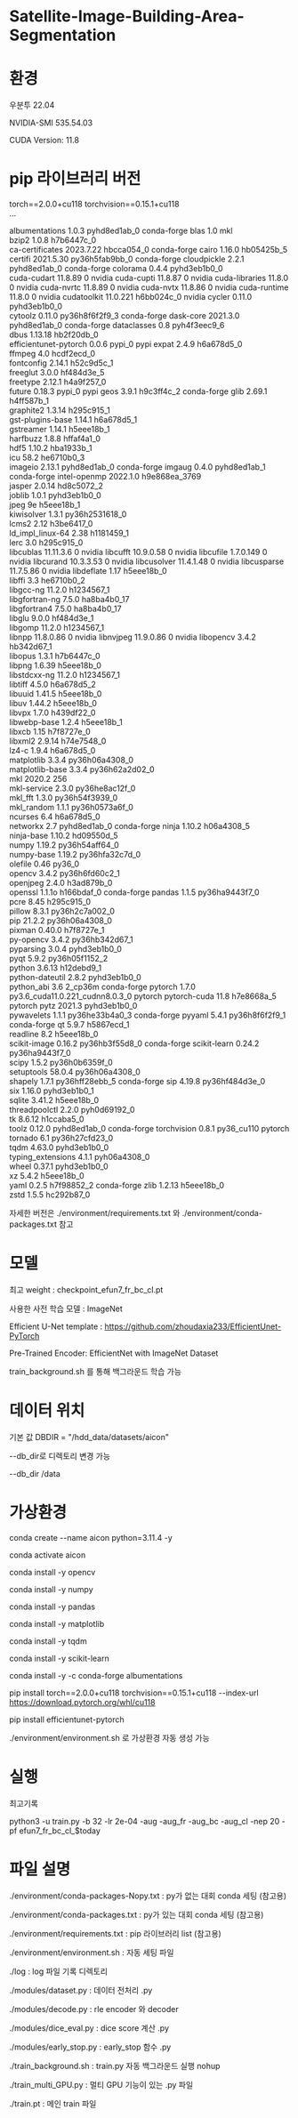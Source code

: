 # Satellite-Image-Building-Area-Segmentation
# 환경

우분투 22.04

NVIDIA-SMI 535.54.03   

CUDA Version: 11.8

# pip 라이브러리 버전

torch==2.0.0+cu118
torchvision==0.15.1+cu118            
...

albumentations            1.0.3              pyhd8ed1ab_0    conda-forge
blas                      1.0                         mkl  
bzip2                     1.0.8                h7b6447c_0  
ca-certificates           2023.7.22            hbcca054_0    conda-forge
cairo                     1.16.0               hb05425b_5  
certifi                   2021.5.30        py36h5fab9bb_0    conda-forge
cloudpickle               2.2.1              pyhd8ed1ab_0    conda-forge
colorama                  0.4.4              pyhd3eb1b0_0  
cuda-cudart               11.8.89                       0    nvidia
cuda-cupti                11.8.87                       0    nvidia
cuda-libraries            11.8.0                        0    nvidia
cuda-nvrtc                11.8.89                       0    nvidia
cuda-nvtx                 11.8.86                       0    nvidia
cuda-runtime              11.8.0                        0    nvidia
cudatoolkit               11.0.221             h6bb024c_0    nvidia
cycler                    0.11.0             pyhd3eb1b0_0  
cytoolz                   0.11.0           py36h8f6f2f9_3    conda-forge
dask-core                 2021.3.0           pyhd8ed1ab_0    conda-forge
dataclasses               0.8                pyh4f3eec9_6  
dbus                      1.13.18              hb2f20db_0  
efficientunet-pytorch     0.0.6                    pypi_0    pypi
expat                     2.4.9                h6a678d5_0  
ffmpeg                    4.0                  hcdf2ecd_0  
fontconfig                2.14.1               h52c9d5c_1  
freeglut                  3.0.0                hf484d3e_5  
freetype                  2.12.1               h4a9f257_0  
future                    0.18.3                   pypi_0    pypi
geos                      3.9.1                h9c3ff4c_2    conda-forge
glib                      2.69.1               h4ff587b_1  
graphite2                 1.3.14               h295c915_1  
gst-plugins-base          1.14.1               h6a678d5_1  
gstreamer                 1.14.1               h5eee18b_1  
harfbuzz                  1.8.8                hffaf4a1_0  
hdf5                      1.10.2               hba1933b_1  
icu                       58.2                 he6710b0_3  
imageio                   2.13.1             pyhd8ed1ab_0    conda-forge
imgaug                    0.4.0              pyhd8ed1ab_1    conda-forge
intel-openmp              2022.1.0          h9e868ea_3769  
jasper                    2.0.14               hd8c5072_2  
joblib                    1.0.1              pyhd3eb1b0_0  
jpeg                      9e                   h5eee18b_1  
kiwisolver                1.3.1            py36h2531618_0  
lcms2                     2.12                 h3be6417_0  
ld_impl_linux-64          2.38                 h1181459_1  
lerc                      3.0                  h295c915_0  
libcublas                 11.11.3.6                     0    nvidia
libcufft                  10.9.0.58                     0    nvidia
libcufile                 1.7.0.149                     0    nvidia
libcurand                 10.3.3.53                     0    nvidia
libcusolver               11.4.1.48                     0    nvidia
libcusparse               11.7.5.86                     0    nvidia
libdeflate                1.17                 h5eee18b_0  
libffi                    3.3                  he6710b0_2  
libgcc-ng                 11.2.0               h1234567_1  
libgfortran-ng            7.5.0               ha8ba4b0_17  
libgfortran4              7.5.0               ha8ba4b0_17  
libglu                    9.0.0                hf484d3e_1  
libgomp                   11.2.0               h1234567_1  
libnpp                    11.8.0.86                     0    nvidia
libnvjpeg                 11.9.0.86                     0    nvidia
libopencv                 3.4.2                hb342d67_1  
libopus                   1.3.1                h7b6447c_0  
libpng                    1.6.39               h5eee18b_0  
libstdcxx-ng              11.2.0               h1234567_1  
libtiff                   4.5.0                h6a678d5_2  
libuuid                   1.41.5               h5eee18b_0  
libuv                     1.44.2               h5eee18b_0  
libvpx                    1.7.0                h439df22_0  
libwebp-base              1.2.4                h5eee18b_1  
libxcb                    1.15                 h7f8727e_0  
libxml2                   2.9.14               h74e7548_0  
lz4-c                     1.9.4                h6a678d5_0  
matplotlib                3.3.4            py36h06a4308_0  
matplotlib-base           3.3.4            py36h62a2d02_0  
mkl                       2020.2                      256  
mkl-service               2.3.0            py36he8ac12f_0  
mkl_fft                   1.3.0            py36h54f3939_0  
mkl_random                1.1.1            py36h0573a6f_0  
ncurses                   6.4                  h6a678d5_0  
networkx                  2.7                pyhd8ed1ab_0    conda-forge
ninja                     1.10.2               h06a4308_5  
ninja-base                1.10.2               hd09550d_5  
numpy                     1.19.2           py36h54aff64_0  
numpy-base                1.19.2           py36hfa32c7d_0  
olefile                   0.46                     py36_0  
opencv                    3.4.2            py36h6fd60c2_1  
openjpeg                  2.4.0                h3ad879b_0  
openssl                   1.1.1o               h166bdaf_0    conda-forge
pandas                    1.1.5            py36ha9443f7_0  
pcre                      8.45                 h295c915_0  
pillow                    8.3.1            py36h2c7a002_0  
pip                       21.2.2           py36h06a4308_0  
pixman                    0.40.0               h7f8727e_1  
py-opencv                 3.4.2            py36hb342d67_1  
pyparsing                 3.0.4              pyhd3eb1b0_0  
pyqt                      5.9.2            py36h05f1152_2  
python                    3.6.13               h12debd9_1  
python-dateutil           2.8.2              pyhd3eb1b0_0  
python_abi                3.6                     2_cp36m    conda-forge
pytorch                   1.7.0           py3.6_cuda11.0.221_cudnn8.0.3_0    pytorch
pytorch-cuda              11.8                 h7e8668a_5    pytorch
pytz                      2021.3             pyhd3eb1b0_0  
pywavelets                1.1.1            py36he33b4a0_3    conda-forge
pyyaml                    5.4.1            py36h8f6f2f9_1    conda-forge
qt                        5.9.7                h5867ecd_1  
readline                  8.2                  h5eee18b_0  
scikit-image              0.16.2           py36hb3f55d8_0    conda-forge
scikit-learn              0.24.2           py36ha9443f7_0  
scipy                     1.5.2            py36h0b6359f_0  
setuptools                58.0.4           py36h06a4308_0  
shapely                   1.7.1            py36hff28ebb_5    conda-forge
sip                       4.19.8           py36hf484d3e_0  
six                       1.16.0             pyhd3eb1b0_1  
sqlite                    3.41.2               h5eee18b_0  
threadpoolctl             2.2.0              pyh0d69192_0  
tk                        8.6.12               h1ccaba5_0  
toolz                     0.12.0             pyhd8ed1ab_0    conda-forge
torchvision               0.8.1                py36_cu110    pytorch
tornado                   6.1              py36h27cfd23_0  
tqdm                      4.63.0             pyhd3eb1b0_0  
typing_extensions         4.1.1              pyh06a4308_0  
wheel                     0.37.1             pyhd3eb1b0_0  
xz                        5.4.2                h5eee18b_0  
yaml                      0.2.5                h7f98852_2    conda-forge
zlib                      1.2.13               h5eee18b_0  
zstd                      1.5.5                hc292b87_0  


자세한 버전은 ./environment/requirements.txt 와 ./environment/conda-packages.txt 참고

 
# 모델

최고 weight : checkpoint_efun7_fr_bc_cl.pt

사용한 사전 학습 모델 : ImageNet

Efficient U-Net template : https://github.com/zhoudaxia233/EfficientUnet-PyTorch 

Pre-Trained Encoder: EfficientNet with ImageNet Dataset

train_background.sh 를 통해 백그라운드 학습 가능

# 데이터 위치

기본 값 DBDIR = "/hdd_data/datasets/aicon" 

--db_dir로 디렉토리 변경 가능

--db_dir /data

# 가상환경

conda create --name aicon python=3.11.4 -y

conda activate aicon

conda install -y opencv

conda install -y numpy

conda install -y pandas

conda install -y matplotlib

conda install -y tqdm

conda install -y scikit-learn

conda install -y -c conda-forge albumentations

pip install torch==2.0.0+cu118 torchvision==0.15.1+cu118 --index-url https://download.pytorch.org/whl/cu118

pip install efficientunet-pytorch

./environment/environment.sh 로 가상환경 자동 생성 가능

# 실행
최고기록

python3 -u train.py -b 32 -lr 2e-04 -aug -aug_fr -aug_bc -aug_cl -nep 20 -pf efun7_fr_bc_cl_$today

# 파일 설명

./environment/conda-packages-Nopy.txt : py가 없는 대회 conda 세팅 (참고용)

./environment/conda-packages.txt : py가 있는 대회 conda 세팅 (참고용)

./environment/requirements.txt : pip 라이브러리 list (참고용)

./environment/environment.sh : 자동 세팅 파일

./log : log 파일 기록 디렉토리

./modules/dataset.py : 데이터 전처리 .py

./modules/decode.py : rle encoder 와 decoder

./modules/dice_eval.py : dice score 계산 .py

./modules/early_stop.py : early_stop 함수 .py

./train_background.sh : train.py 자동 백그라운드 실행 nohup

./train_multi_GPU.py : 멀티 GPU 기능이 있는 .py 파일

./train.pt : 메인 train 파일 